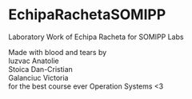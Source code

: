# EchipaRachetaSOMIPP
Laboratory Work of Echipa Racheta for SOMIPP Labs

Made with blood and tears by <br/>
Iuzvac Anatolie <br/>
Stoica Dan-Cristian <br/>
Galanciuc Victoria <br/>
for the best course ever Operation Systems <3